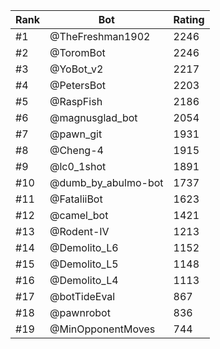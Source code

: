 Rank|Bot|Rating
---|---|---
#1|@TheFreshman1902|2246
#2|@ToromBot|2246
#3|@YoBot_v2|2217
#4|@PetersBot|2203
#5|@RaspFish|2186
#6|@magnusglad_bot|2054
#7|@pawn_git|1931
#8|@Cheng-4|1915
#9|@lc0_1shot|1891
#10|@dumb_by_abulmo-bot|1737
#11|@FataliiBot|1623
#12|@camel_bot|1421
#13|@Rodent-IV|1213
#14|@Demolito_L6|1152
#15|@Demolito_L5|1148
#16|@Demolito_L4|1113
#17|@botTideEval|867
#18|@pawnrobot|836
#19|@MinOpponentMoves|744
